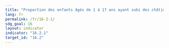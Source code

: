 ```yaml
---
title: "Proportion des enfants âgés de 1 à 17 ans ayant subi des châtiments corporels ou des agressions psychologiques infligés par une personne s’occupant d’eux au cours du mois précédent"
lang: fr
permalink: /fr/16-2-1/
sdg_goal: 16
layout: indicator
indicator: "16.2.1"
target_id: "16.2"
---
```


